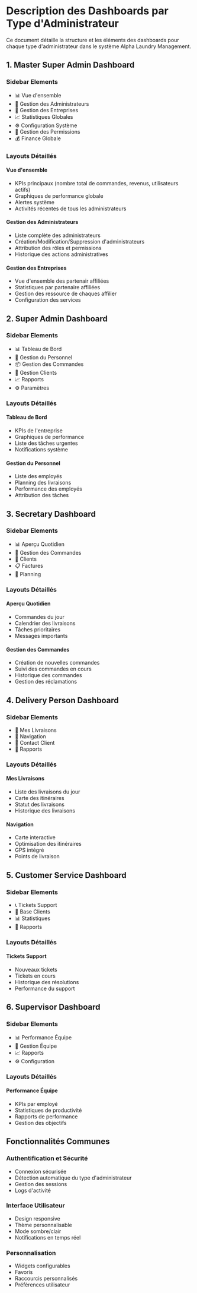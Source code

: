 # Description des Dashboards par Type d'Administrateur

Ce document détaille la structure et les éléments des dashboards pour chaque type d'administrateur dans le système Alpha Laundry Management.

## 1. Master Super Admin Dashboard

### Sidebar Elements
- 📊 Vue d'ensemble
- 👥 Gestion des Administrateurs
- 🏢 Gestion des Entreprises
- 📈 Statistiques Globales
- ⚙️ Configuration Système
- 🔐 Gestion des Permissions
- 💰 Finance Globale

### Layouts Détaillés

#### Vue d'ensemble
- KPIs principaux (nombre total de commandes, revenus, utilisateurs actifs)
- Graphiques de performance globale
- Alertes système
- Activités récentes de tous les administrateurs

#### Gestion des Administrateurs
- Liste complète des administrateurs
- Création/Modification/Suppression d'administrateurs
- Attribution des rôles et permissions
- Historique des actions administratives

#### Gestion des Entreprises
- Vue d'ensemble des partenair affiliées
- Statistiques par partenaire affiliées
- Gestion des ressource  de chaques affilier
- Configuration des services

## 2. Super Admin Dashboard

### Sidebar Elements
- 📊 Tableau de Bord
- 👥 Gestion du Personnel
- 📦 Gestion des Commandes
- 👤 Gestion Clients
- 📈 Rapports
- ⚙️ Paramètres

### Layouts Détaillés

#### Tableau de Bord
- KPIs de l'entreprise
- Graphiques de performance
- Liste des tâches urgentes
- Notifications système

#### Gestion du Personnel
- Liste des employés
- Planning des livraisons
- Performance des employés
- Attribution des tâches

## 3. Secretary Dashboard

### Sidebar Elements
- 📊 Aperçu Quotidien
- 📝 Gestion des Commandes
- 👤 Clients
- 📋 Factures
- 📅 Planning

### Layouts Détaillés

#### Aperçu Quotidien
- Commandes du jour
- Calendrier des livraisons
- Tâches prioritaires
- Messages importants

#### Gestion des Commandes
- Création de nouvelles commandes
- Suivi des commandes en cours
- Historique des commandes
- Gestion des réclamations

## 4. Delivery Person Dashboard

### Sidebar Elements
- 🚚 Mes Livraisons
- 📍 Navigation
- 📱 Contact Client
- 📝 Rapports

### Layouts Détaillés

#### Mes Livraisons
- Liste des livraisons du jour
- Carte des itinéraires
- Statut des livraisons
- Historique des livraisons

#### Navigation
- Carte interactive
- Optimisation des itinéraires
- GPS intégré
- Points de livraison

## 5. Customer Service Dashboard

### Sidebar Elements
- 📞 Tickets Support
- 👥 Base Clients
- 📊 Statistiques
- 📝 Rapports

### Layouts Détaillés

#### Tickets Support
- Nouveaux tickets
- Tickets en cours
- Historique des résolutions
- Performance du support

## 6. Supervisor Dashboard

### Sidebar Elements
- 📊 Performance Équipe
- 👥 Gestion Équipe
- 📈 Rapports
- ⚙️ Configuration

### Layouts Détaillés

#### Performance Équipe
- KPIs par employé
- Statistiques de productivité
- Rapports de performance
- Gestion des objectifs

## Fonctionnalités Communes

### Authentification et Sécurité
- Connexion sécurisée
- Détection automatique du type d'administrateur
- Gestion des sessions
- Logs d'activité

### Interface Utilisateur
- Design responsive
- Thème personnalisable
- Mode sombre/clair
- Notifications en temps réel

### Personnalisation
- Widgets configurables
- Favoris
- Raccourcis personnalisés
- Préférences utilisateur
